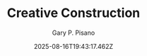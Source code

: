 ---
title: "Creative Construction"
date: "2025-08-16T19:43:17.462Z"
author: "Gary P. Pisano"
read_year: "NO"
recommendation: '3'
url: /bookshelf/creative-construction
---